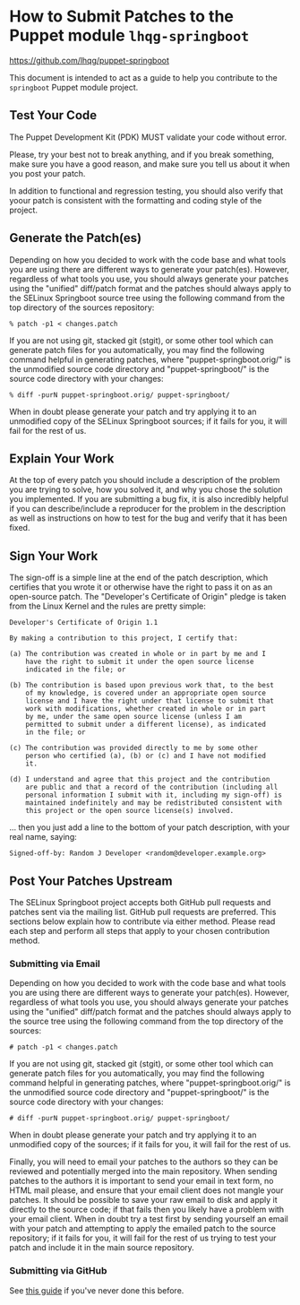 How to Submit Patches to the Puppet module `lhqg-springboot`
================================================================
https://github.com/lhqg/puppet-springboot

This document is intended to act as a guide to help you contribute to the
`springboot` Puppet module project.

## Test Your Code

The Puppet Development Kit (PDK) MUST validate your code without error.

Please, try your best not to break anything, and if you break something, make
sure you have a good reason, and make sure you tell us about it when you post
your patch.

In addition to functional and regression testing, you should also verify that
yoour patch is consistent with the formatting and coding style of the project.

## Generate the Patch(es)

Depending on how you decided to work with the code base and what tools you are
using there are different ways to generate your patch(es).  However, regardless
of what tools you use, you should always generate your patches using the
"unified" diff/patch format and the patches should always apply to the SELinux
Springboot source tree using the following command from the top directory of
the sources repository:

	% patch -p1 < changes.patch

If you are not using git, stacked git (stgit), or some other tool which can
generate patch files for you automatically, you may find the following command
helpful in generating patches, where "puppet-springboot.orig/" is the unmodified
source code directory and "puppet-springboot/" is the source code directory with
your changes:

	% diff -purN puppet-springboot.orig/ puppet-springboot/

When in doubt please generate your patch and try applying it to an unmodified
copy of the SELinux Springboot sources; if it fails for you, it will fail for the
rest of us.

## Explain Your Work

At the top of every patch you should include a description of the problem you
are trying to solve, how you solved it, and why you chose the solution you
implemented.  If you are submitting a bug fix, it is also incredibly helpful
if you can describe/include a reproducer for the problem in the description as
well as instructions on how to test for the bug and verify that it has been
fixed.

## Sign Your Work

The sign-off is a simple line at the end of the patch description, which
certifies that you wrote it or otherwise have the right to pass it on as an
open-source patch.  The "Developer's Certificate of Origin" pledge is taken
from the Linux Kernel and the rules are pretty simple:

	Developer's Certificate of Origin 1.1

	By making a contribution to this project, I certify that:

	(a) The contribution was created in whole or in part by me and I
	    have the right to submit it under the open source license
	    indicated in the file; or

	(b) The contribution is based upon previous work that, to the best
	    of my knowledge, is covered under an appropriate open source
	    license and I have the right under that license to submit that
	    work with modifications, whether created in whole or in part
	    by me, under the same open source license (unless I am
	    permitted to submit under a different license), as indicated
	    in the file; or

	(c) The contribution was provided directly to me by some other
	    person who certified (a), (b) or (c) and I have not modified
	    it.

	(d) I understand and agree that this project and the contribution
	    are public and that a record of the contribution (including all
	    personal information I submit with it, including my sign-off) is
	    maintained indefinitely and may be redistributed consistent with
	    this project or the open source license(s) involved.

... then you just add a line to the bottom of your patch description, with
your real name, saying:

	Signed-off-by: Random J Developer <random@developer.example.org>

## Post Your Patches Upstream

The SELinux Springboot project accepts both GitHub pull requests and patches sent 
via the mailing list.  GitHub pull requests are preferred.  This sections below
explain how to contribute via either method. Please read each step and perform
all steps that apply to your chosen contribution method.

### Submitting via Email

Depending on how you decided to work with the code base and what tools you are
using there are different ways to generate your patch(es).  However, regardless
of what tools you use, you should always generate your patches using the
"unified" diff/patch format and the patches should always apply to the source
tree using the following command from the top directory of the sources:

	# patch -p1 < changes.patch

If you are not using git, stacked git (stgit), or some other tool which can
generate patch files for you automatically, you may find the following command
helpful in generating patches, where "puppet-springboot.orig/" is the unmodified
source code directory and "puppet-springboot/" is the source code directory with
your changes:

	# diff -purN puppet-springboot.orig/ puppet-springboot/

When in doubt please generate your patch and try applying it to an unmodified
copy of the sources; if it fails for you, it will fail for the rest of us.

Finally, you will need to email your patches to the authors so they can be
reviewed and potentially merged into the main repository.  When sending
patches to the authors it is important to send your email in text form,
no HTML mail please, and ensure that your email client does not mangle your
patches.  It should be possible to save your raw email to disk and apply it
directly to the source code; if that fails then you likely have a problem with
your email client.  When in doubt try a test first by sending yourself an email
with your patch and attempting to apply the emailed patch to the source
repository; if it fails for you, it will fail for the rest of us trying to test
your patch and include it in the main source repository.

### Submitting via GitHub

See [this guide](https://help.github.com/en/github/collaborating-with-issues-and-pull-requests/creating-a-pull-request) if you've never done this before.
